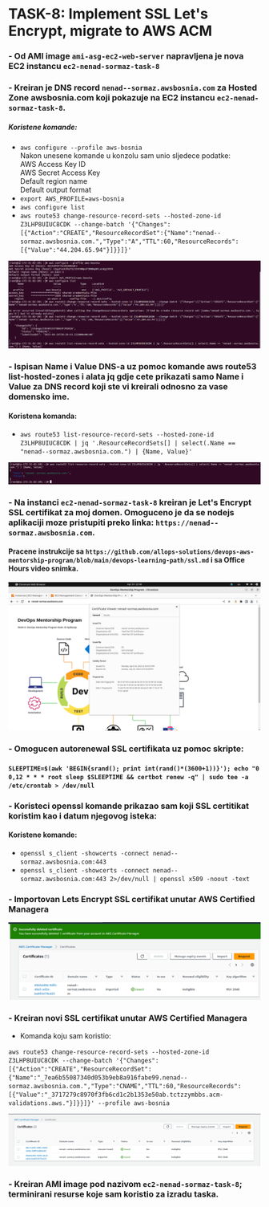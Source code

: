 # TASK-8: Implement SSL Let's Encrypt, migrate to AWS ACM  
   
### - Od AMI image `ami-asg-ec2-web-server` napravljena je nova EC2 instancu `ec2-nenad-sormaz-task-8`  

### - Kreiran je DNS record `nenad--sormaz.awsbosnia.com` za Hosted Zone awsbosnia.com koji pokazuje na EC2 instancu `ec2-nenad-sormaz-task-8`. 

##### Koristene komande:
- `aws configure --profile aws-bosnia`  
Nakon unesene komande u konzolu sam unio sljedece podatke:  
    AWS Access Key ID  
    AWS Secret Access Key  
    Default region name  
    Default output format  
- `export AWS_PROFILE=aws-bosnia`  
- `aws configure list`  
- `aws route53 change-resource-record-sets --hosted-zone-id Z3LHP8UIUC8CDK --change-batch '{"Changes":[{"Action":"CREATE","ResourceRecordSet":{"Name":"nenad--sormaz.awsbosnia.com.","Type":"A","TTL":60,"ResourceRecords":[{"Value":"44.204.65.94"}]}}]}'`  

![](https://github.com/NenadSormaz/nenad-sormaz-devops-mentorship/blob/task-8/week-9/screenshots/DNS.png?raw=true)   

### - Ispisan Name i Value DNS-a uz pomoc komande aws route53 list-hosted-zones i alata jq gdje cete prikazati samo Name i Value za DNS record koji ste vi kreirali odnosno za vase domensko ime.  

#### Koristena komanda:  
- `aws route53 list-resource-record-sets --hosted-zone-id Z3LHP8UIUC8CDK | jq '.ResourceRecordSets[] | select(.Name == "nenad--sormaz.awsbosnia.com.") | {Name, Value}'`  

![](https://github.com/NenadSormaz/nenad-sormaz-devops-mentorship/blob/task-8/week-9/screenshots/DNS2.png?raw=true)  


### - Na instanci `ec2-nenad-sormaz-task-8` kreiran je Let's Encrypt SSL certifikat za moj domen. Omoguceno je da se nodejs aplikaciji moze pristupiti preko linka: `https://nenad--sormaz.awsbosnia.com`.

#### Pracene instrukcije sa `https://github.com/allops-solutions/devops-aws-mentorship-program/blob/main/devops-learning-path/ssl.md` i sa Office Hours video snimka.  

![](https://github.com/NenadSormaz/nenad-sormaz-devops-mentorship/blob/task-8/week-9/screenshots/certificatge.png?raw=true)  

### - Omogucen autorenewal SSL certifikata uz pomoc skripte:

#### `SLEEPTIME=$(awk 'BEGIN{srand(); print int(rand()*(3600+1))}'); echo "0 0,12 * * * root sleep $SLEEPTIME && certbot renew -q" | sudo tee -a /etc/crontab > /dev/null`

### - Koristeci openssl komande prikazao sam koji SSL certitikat koristim kao i datum njegovog isteka:  

#### Koristene komande:  

- `openssl s_client -showcerts -connect nenad--sormaz.awsbosnia.com:443`  
- `openssl s_client -showcerts -connect nenad--sormaz.awsbosnia.com:443 2>/dev/null | openssl x509 -noout -text`  

### - Importovan Lets Encrypt SSL certifikat unutar AWS Certified Managera

![](https://github.com/NenadSormaz/nenad-sormaz-devops-mentorship/blob/task-8/week-9/screenshots/importedCert.png?raw=true)

### - Kreiran novi SSL certifikat unutar AWS Certified Managera

- Komanda koju sam koristio:  

`aws route53 change-resource-record-sets --hosted-zone-id Z3LHP8UIUC8CDK --change-batch '{"Changes":[{"Action":"CREATE","ResourceRecordSet":{"Name":"_7ea6b55087340d053b9eb8a916fabe99.nenad--sormaz.awsbosnia.com.","Type":"CNAME","TTL":60,"ResourceRecords":[{"Value":"_3717279c8970f3fb6cd1c2b1353e50ab.tctzzymbbs.acm-validations.aws."}]}}]}' --profile aws-bosnia`

![](https://github.com/NenadSormaz/nenad-sormaz-devops-mentorship/blob/task-8/week-9/screenshots/certAWS.png?raw=true)  

### - Kreiran AMI image pod nazivom `ec2-nenad-sormaz-task-8`; terminirani resurse koje sam koristio za izradu taska.